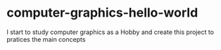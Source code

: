 # computer-graphics-hello-world
I start to study computer graphics as a Hobby and create this project to pratices the main concepts